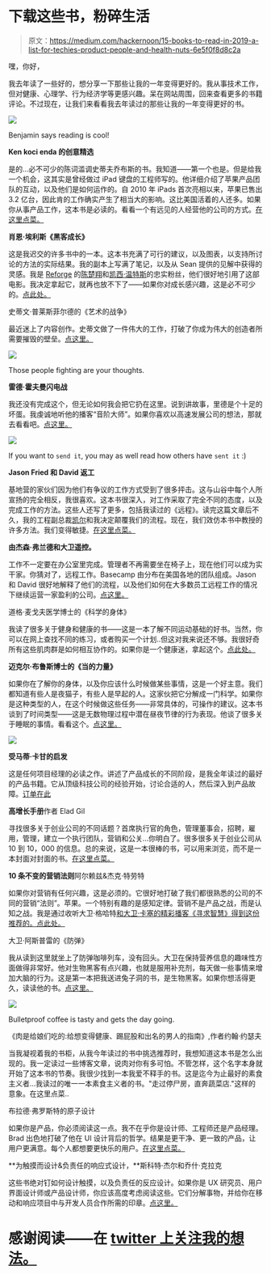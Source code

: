 # 下载这些书，粉碎生活

> 原文：<https://medium.com/hackernoon/15-books-to-read-in-2019-a-list-for-techies-product-people-and-health-nuts-6e5f0f8d8c2a>

嘿，你好，

我去年读了一些好的，想分享一下那些让我的一年变得更好的。我从事技术工作，但对健康、心理学、行为经济学等更感兴趣。呆在网站周围，回来查看更多的书籍评论。不过现在，让我们来看看我去年读过的那些让我的一年变得更好的书。

![](img/3908e8110bca86cc451ef8b3dc08ef95.png)

Benjamin says reading is cool!

**Ken koci enda 的创意精选**

是的…必不可少的陈词滥调史蒂夫乔布斯的书。我知道——第一个也是。但是给我一个机会，这其实是曾经做过 iPad 键盘的工程师写的。他详细介绍了苹果产品团队的互动，以及他们是如何运作的。自 2010 年 iPads 首次亮相以来，苹果已售出 3.2 亿台，因此肯的工作确实产生了相当大的影响。这比美国活着的人还多。如果你从事产品工作，这本书是必读的。看看一个有远见的人经营他的公司的方式。[在这里点菜。](https://amzn.to/2U7EgCZ)

**肖恩·埃利斯《黑客成长》**

这是我迟交的许多书中的一本。这本书充满了可行的建议，以及图表，以支持所讨论的方法的实际结果。我的副本上写满了笔记，以及从 Sean 提供的见解中获得的灵感。我是 [Reforge](https://www.reforge.com/) 的[陈楚翔](https://twitter.com/andrewchen)和[凯西·温特斯](https://twitter.com/onecaseman)的忠实粉丝，他们很好地引用了这部电影。我决定拿起它，就再也放不下了——如果你对成长感兴趣，这是必不可少的。[点此处。](https://amzn.to/2DnRKVu)

史蒂文·普莱斯菲尔德的《艺术的战争》

最近迷上了内容创作。史蒂文做了一件伟大的工作，打破了你成为伟大的创造者所需要摧毁的壁垒。[点这里。](https://amzn.to/2MjcP6t)

![](img/12dd7718f9c6d79069198db1c324147a.png)

Those people fighting are your thoughts.

**雷德·霍夫曼闪电战**

我还没有完成这个，但无论如何我会把它扔在这里。说到讲故事，里德是个十足的坏蛋。我虔诚地听他的播客“音阶大师”。如果你喜欢以高速发展公司的想法，那就去看看吧。[点这里。](https://amzn.to/2T1sQAk)

![](img/89f2b9e75634ded421bb27f919887834.png)

If you want to `send it`, you may as well read how others have `sent it` :)

**Jason Fried 和 David 返工**

基地营的家伙们因为他们有争议的工作方式受到了很多抨击。这与山谷中每个人所宣扬的完全相反，我很喜欢。这本书很深入，对工作采取了完全不同的态度，以及完成工作的方法。这些人还写了更多，包括我读过的《远程》。读完这篇文章后不久，我的工程副总裁[凯尔](https://github.com/kayleg)和我决定颠覆我们的流程。现在，我们效仿本书中教授的许多方法。我们变得敏捷。[在这里点菜。](https://amzn.to/2MrTNuN)

**由杰森·弗兰德和大卫遥控。**

工作不一定要在办公室里完成。管理者不再需要坐在椅子上，现在他们可以成为实干家。你猜对了，远程工作。Basecamp 由分布在美国各地的团队组成。Jason 和 David 很好地解释了他们的流程，以及他们如何在大多数员工远程工作的情况下继续运营一家盈利的公司。[点这里。](https://amzn.to/2MrTSP7)

道格·麦戈夫医学博士的《科学的身体》

我读了很多关于健身和健康的书——这是一本了解不同运动基础的好书。当然，你可以在网上查找不同的练习，或者购买一个计划..但这对我来说还不够。我很好奇所有这些肌肉群是如何相互协作的。如果你是一个健康迷，拿起这个。[点此处。](https://amzn.to/2CAFwHx)

**迈克尔·布鲁斯博士的《当的力量》**

如果你在了解你的身体，以及你应该什么时候做某些事情，这是一个好主意。我们都知道有些人是夜猫子，有些人是早起的人。这家伙把它分解成一门科学。如果你是这种类型的人，在这个时候做这些任务——非常具体的，可操作的建议。这本书谈到了时间类型——这是无数物理过程中潜在昼夜节律的行为表现。他谈了很多关于睡眠的事情。看看这个。[点这里。](https://amzn.to/2U2LqIn)

![](img/5edb7549e1077eba00167c7cf708d24e.png)

**受马蒂·卡甘的启发**

这是任何项目经理的必读之作。讲述了产品成长的不同阶段，是我全年读过的最好的产品书籍。它从顶级科技公司的经验开始，讨论合适的人，然后深入到产品故障。[订单在此](https://amzn.to/2W5WM04)

**高增长手册**作者 Elad Gil

寻找很多关于创业公司的不同话题？首席执行官的角色，管理董事会，招聘，雇用，管理，建立一个执行团队，营销和公关…你明白了。很多很多关于创业公司从 10 到 10，000 的信息。总的来说，这是一本很棒的书，可以用来浏览，而不是一本封面对封面的书。[在这里点菜。](https://amzn.to/2FKaxMa)

**10 条不变的营销法则**阿尔赖兹&杰克·特劳特

如果你对营销有任何兴趣，这是必须的。它很好地打破了我们都很熟悉的公司的不同的营销“法则”。苹果。一个特别有趣的是感知定律。营销不是产品之战，而是认知之战。我是通过收听大卫·格哈特[和大卫·卡塞](https://twitter.com/davegerhardt)[的精彩播客《寻求智慧》得到这份推荐的。](https://twitter.com/dcancel)[点此处。](https://amzn.to/2T5QT0X)

大卫·阿斯普雷的《防弹》

我从读到这里就坐上了防弹咖啡列车，没有回头。大卫在保持营养信息的趣味性方面做得非常好。他对生物黑客有点兴趣，也就是服用补充剂，每天做一些事情来增加大脑的行为。这是第一本把我送进兔子洞的书，是生物黑客。如果你想活得更久，读读他的书。[点这里。](https://amzn.to/2FOF77I)

![](img/f7ffb227d5af9a2f34ba25b59f8d91db.png)

Bulletproof coffee is tasty and gets the day going.

《肉是给娘们吃的:给想变得健康、踢屁股和出名的男人的指南》,作者约翰·约瑟夫

当我凝视着我的书柜，从我今年读过的书中挑选推荐时，我想知道这本书是怎么出现的。我一定读过一些博客文章，说肉对你有多可怕。不管怎样，这个名字本身就开始了这本书的节奏。我很少找到一本我爱不释手的书。这是迄今为止最好的素食主义者…我读过的唯一一本素食主义者的书。"走过停尸房，直奔蔬菜店."这样的意象。在这里点菜..

布拉德·弗罗斯特的原子设计

如果你是产品，你必须阅读这一点。我不在乎你是设计师、工程师还是产品经理。Brad 出色地打破了他在 UI 设计背后的哲学。结果是更干净、更一致的产品，让用户更满意。每个人都想要更快乐的用户。[在这里点菜。](http://atomicdesign.bradfrost.com/)

**为触摸而设计&负责任的响应式设计，**斯科特·杰尔和乔什·克拉克

这些书绝对钉如何设计触摸，以及负责任的反应设计。如果你是 UX 研究员、用户界面设计师或产品设计师，你应该高度考虑阅读这些。它们分解事物，并给你在移动和响应项目中与开发人员合作所需的印章。[点这里。](https://abookapart.com/)

# 感谢阅读——在 [twitter 上关注我的想法。](https://twitter.com/parkerrex)